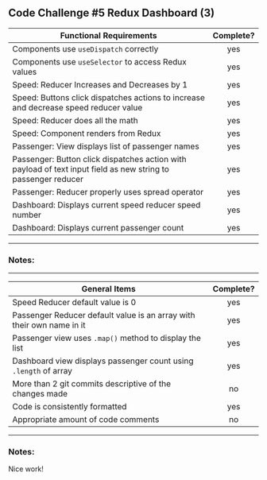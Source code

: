 ## Code Challenge #5 Redux Dashboard (3)

| Functional Requirements                                                                                       | Complete? |
| ------------------------------------------------------------------------------------------------------------- | :-------: |
| Components use `useDispatch` correctly                                                                        |    yes    |
| Components use `useSelector` to access Redux values                                                           |    yes    |
| Speed: Reducer Increases and Decreases by 1                                                                   |    yes    |
| Speed: Buttons click dispatches actions to increase and decrease speed reducer value                          |    yes    |
| Speed: Reducer does all the math                                                                              |    yes    |
| Speed: Component renders from Redux                                                                           |    yes    |
| Passenger: View displays list of passenger names                                                              |    yes    |
| Passenger: Button click dispatches action with payload of text input field as new string to passenger reducer |    yes    |
| Passenger: Reducer properly uses spread operator                                                              |    yes    |
| Dashboard: Displays current speed reducer speed number                                                        |    yes    |
| Dashboard: Displays current passenger count                                                                   |    yes    |

---

### Notes:

---

| General Items                                                         | Complete? |
| --------------------------------------------------------------------- | :-------: |
| Speed Reducer default value is 0                                      |    yes    |
| Passenger Reducer default value is an array with their own name in it |    yes    |
| Passenger view uses `.map()` method to display the list               |    yes    |
| Dashboard view displays passenger count using `.length` of array      |    yes    |
| More than 2 git commits descriptive of the changes made               |    no     |
| Code is consistently formatted                                        |    yes    |
| Appropriate amount of code comments                                   |    no     |

---

### Notes:

Nice work!

